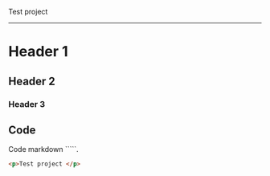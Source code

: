 Test project

------

# Header 1
## Header 2
### Header 3

## Code

Code markdown `````. 

```html
<p>Test project </p>
```
